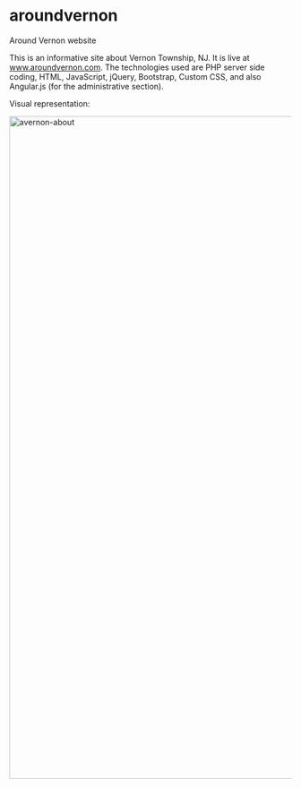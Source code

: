 # aroundvernon
Around Vernon website

This is an informative site about Vernon Township, NJ. It is live at www.aroundvernon.com. The technologies used are PHP server side coding, HTML, JavaScript, jQuery, Bootstrap, Custom CSS, and also Angular.js (for the administrative section).

Visual representation:




<img width="1518" height="1184" alt="avernon-about" src="https://github.com/user-attachments/assets/86964a21-1b2d-486e-8e5c-d794cb80c930" />
